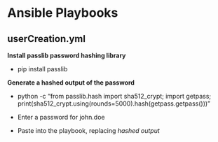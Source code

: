 # Ansible Playbooks

## userCreation.yml

**Install passlib password hashing library**
- pip install passlib

**Generate a hashed output of the password**
- python -c “from passlib.hash import sha512_crypt; import getpass; print(sha512_crypt.using(rounds=5000).hash(getpass.getpass()))”

- Enter a password for john.doe
- Paste into the playbook, replacing *hashed output*
